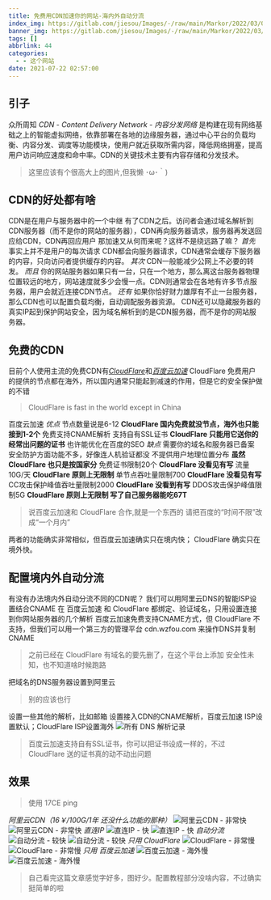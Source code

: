 ```yaml
---
title: 免费用CDN加速你的网站-海内外自动分流
index_img: https://gitlab.com/jiesou/Images/-/raw/main/Markor/2022/03/015-cover_免费用CDN加速你的网站-海内外自动分流.png
banner_img: https://gitlab.com/jiesou/Images/-/raw/main/Markor/2022/03/015-cover_免费用CDN加速你的网站-海内外自动分流.png
tags: []
abbrlink: 44
categories:
  - - 这个网站
date: 2021-07-22 02:57:00
---
```


## 引子

众所周知 _CDN_ - _Content Delivery Network_ - _内容分发网络_ 是构建在现有网络基础之上的智能虚拟网络，依靠部署在各地的边缘服务器，通过中心平台的负载均衡、内容分发、调度等功能模块，使用户就近获取所需内容，降低网络拥塞，提高用户访问响应速度和命中率。CDN的关键技术主要有内容存储和分发技术。

> 这里应该有个很高大上的图片,但我懒 ･ω･｀)

## CDN的好处都有啥

CDN是在用户与服务器中的一个中继 有了CDN之后。访问者会通过域名解析到CDN服务器（而不是你的网站的服务器），CDN再向服务器请求，服务器再发送回应给CDN，CDN再回应用户 那加速又从何而来呢？这样不是绕远路了嘛？ _首先_ 事实上并不是用户的每次请求 CDN都会向服务器请求，CDN通常会缓存下服务器的内容，只向访问者提供缓存的内容。 _其次_ CDN一般能减少公网上不必要的转发。 _而且_ 你的网站服务器如果只有一台，只在一个地方，那么离这台服务器物理位置较远的地方，网站速度就多少会慢一点。CDN则通常会在各地有许多节点服务器，用户会就近连接CDN节点。 _还有_ 如果你恰好财力雄厚有不止一台服务器，那么CDN也可以配置负载均衡，自动调配服务器资源。 CDN还可以隐藏服务器的真实IP起到保护网站安全，因为域名解析到的是CDN服务器，而不是你的网站服务器。

## 免费的CDN

目前个人使用主流的免费CDN有[_CloudFlare_](https://www.cloudflare.com)和[_百度云加速_](https://su.baidu.com) CloudFlare 免费用户的提供的节点都在海外，所以国内通常只能起到减速的作用，但是它的安全保护做的不错

> CloudFlare is fast in the world except in China

百度云加速 _优点_ 节点数量说是6-12 **CloudFlare 国内免费就没节点，海外也只能接到1-2个** 免费支持CNAME解析 支持自有SSL证书 **CloudFlare 只能用它送你的经常出问题的证书** 也许能优化在百度的SEO _缺点_ 需要你的域名和服务器已备案 安全防护方面功能不多，好像连人机验证都没 不提供用户地理位置分布 **虽然 CloudFlare 也只是按国家分** 免费证书限制20个 **CloudFlare 没看见有写** 流量10G/天 **CloudFlare 原则上无限制** 单节点吞吐量限制700 **CloudFlare 没看见有写** CC攻击保护峰值吞吐量限制2000 **CloudFlare 没看到有写** DDOS攻击保护峰值限制5G **CloudFlare 原则上无限制 写了自己服务器能吃67T**

> 说百度云加速和 CloudFlare 合作,就是一个东西的 请把百度的“时间不限”改成“一个月内”

两者的功能确实非常相似，但百度云加速确实只在境内快； CloudFlare 确实只在境外快。

## 配置境内外自动分流

有没有办法境内外自动分流不同的CDN呢？ 我们可以用阿里云DNS的智能ISP设置结合CNAME 在 百度云加速 和 CloudFlare 都绑定、验证域名，只用设置连接到你网站服务器的几个解析 百度云加速免费支持CNAME方式，但 CloudFlare 不支持，但我们可以用一个第三方的管理平台 cdn.wzfou.com 来操作DNS并复制CNAME

> 之前已经在 CloudFlare 有域名的要先删了，在这个平台上添加 安全性未知，也不知道啥时候跑路

把域名的DNS服务器设置到阿里云

> 别的应该也行

设置一些其他的解析，比如邮箱 设置接入CDN的CNAME解析，百度云加速 ISP设置默认；CloudFlare ISP设置海外 ![所有 DNS 解析记录](https://z3.ax1x.com/2021/07/21/Wdfd8U.png)

> 百度云加速支持自有SSL证书，你可以把证书设成一样的，不过 CloudFlare 送的证书真的动不动出问题

## 效果

> 使用 17CE ping

_阿里云CDN（16￥/100G/1年 还没什么功能的那种）_ ![阿里云CDN - 非常快](https://img.vim-cn.com/c5/aaae4d92380f758623aa1c3571585bca9ef078.png) ![阿里云CDN - 非常快](https://img.vim-cn.com/dd/a1495ea988dbe90ff97084e5a032ca12cbbf51.png) _直连IP_ ![直连IP - 快](https://img.vim-cn.com/2b/3d700ce6677da664f9b630c07925041cc6dfea.jpg) ![直连IP - 快](https://img.vim-cn.com/95/cbe847a59426c73a2c406f407baa666a096dfe.jpg) _自动分流_ ![自动分流 - 较快](https://img.vim-cn.com/64/07a3d15d05a8a3e387a9d2163068247e8725e9.png) ![自动分流 - 较快](https://img.vim-cn.com/13/2a98087efaec0466eda44197e7eabab52995b8.png) _只用 CloudFlare_ ![CloudFlare - 非常慢](https://img.vim-cn.com/ea/c267de2c5787eac9565c4631c6a3dc12f8589e.png) ![CloudFlare - 非常慢](https://img.vim-cn.com/de/97b0c5b3541f44591bbb139c0239fd05e861d6.png) _只用 百度云加速_ ![百度云加速 - 海外慢](https://img.vim-cn.com/b8/e7463877bc1c2f885844ddd46606196040c69b.png) ![百度云加速 - 海外慢](https://img.vim-cn.com/a8/1b0e8fc2143d55a7e143fb8ca8280948d602d0.png)
> 自己看完这篇文章感觉字好多，图好少。配置教程部分没啥内容，不过确实挺简单的啦

